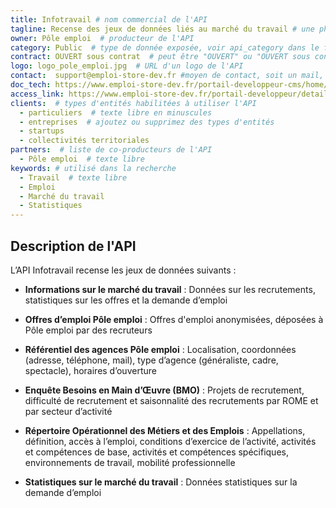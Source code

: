 ```yaml
---
title: Infotravail # nom commercial de l'API
tagline: Recense des jeux de données liés au marché du travail # une phrase maximum
owner: Pôle emploi  # producteur de l'API
category: Public  # type de donnée exposée, voir api_category dans le fichier _config.yml
contract: OUVERT sous contrat  # peut être "OUVERT" ou "OUVERT sous contrat"
logo: logo_pole_emploi.jpg  # URL d'un logo de l'API
contact:  support@emploi-store-dev.fr #moyen de contact, soit un mail, soit un lien vers formulaire de contact
doc_tech: https://www.emploi-store-dev.fr/portail-developpeur-cms/home/catalogue-des-api/documentation-des-api/api-infotravail-v1.html # URL de la documentation technique de l'API au format HTML
access_link: https://www.emploi-store-dev.fr/portail-developpeur/detailapicatalogue/57909ba23b2b8d019ee6cc5e # URL d'une page de demande d'accès si l'API est à accès restreint
clients:  # types d'entités habilitées à utiliser l'API
  - particuliers  # texte libre en minuscules
  - entreprises  # ajoutez ou supprimez des types d'entités
  - startups
  - collectivités territoriales
partners:  # liste de co-producteurs de l'API
  - Pôle emploi  # texte libre
keywords: # utilisé dans la recherche
  - Travail  # texte libre
  - Emploi
  - Marché du travail
  - Statistiques
---
```


## Description de l'API

L’API Infotravail recense les jeux de données suivants :

- **Informations sur le marché du travail** :
Données sur les recrutements, statistiques sur les offres et la demande d’emploi

- **Offres d’emploi Pôle emploi** : 
Offres d'emploi anonymisées, déposées à Pôle emploi par des recruteurs

- **Référentiel des agences Pôle emploi** :
Localisation, coordonnées (adresse, téléphone, mail), type d’agence (généraliste, cadre, spectacle), horaires d’ouverture

- **Enquête Besoins en Main d’Œuvre (BMO)** :
Projets de recrutement, difficulté de recrutement et saisonnalité des recrutements par ROME et par secteur d’activité

- **Répertoire Opérationnel des Métiers et des Emplois** :
Appellations, définition, accès à l’emploi, conditions d’exercice de l’activité, activités et compétences de base, activités et compétences spécifiques, environnements de travail, mobilité professionnelle

- **Statistiques sur le marché du travail** :
Données statistiques sur la demande d’emploi
